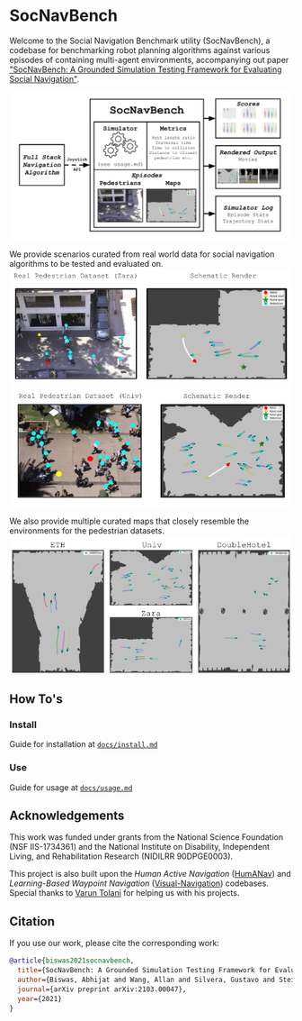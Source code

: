 # SocNavBench
Welcome to the Social Navigation Benchmark utility (SocNavBench), a codebase for benchmarking robot planning algorithms against various episodes of containing multi-agent environments, accompanying out paper ["SocNavBench: A Grounded Simulation Testing Framework for Evaluating Social Navigation"](http://www.cs.cmu.edu/~abhijatb/assets/THRI_SocNav_Benchmark.pdf).

![Fig1](docs/figures/Fig1.png)


We provide scenarios curated from real world data for social navigation algorithms to be tested and evaluated on.
![sim2realZara](docs/figures/Fig5.5.png)
![sim2realUniv](docs/figures/Fig5.png)

We also provide multiple curated maps that closely resemble the environments for the pedestrian datasets. 
![thri-maps](docs/figures/Fig4.png)


## How To's
### Install
Guide for installation at [`docs/install.md`](docs/install.md)

### Use
Guide for usage at [`docs/usage.md`](docs/usage.md)

## Acknowledgements
This work was funded under grants from the National Science Foundation (NSF IIS-1734361) and the National Institute on Disability, Independent Living, and Rehabilitation Research (NIDILRR 90DPGE0003).

This project is also built upon the *Human Active Navigation* ([HumANav](https://github.com/vtolani95/HumANav-Release)) and *Learning-Based Waypoint Navigation* ([Visual-Navigation](https://github.com/smlbansal/Visual-Navigation-Release)) codebases. Special thanks to [Varun Tolani](https://github.com/vtolani95) for helping us with his projects.

## Citation
If you use our work, please cite the corresponding work:
```bibtex
@article{biswas2021socnavbench,
  title={SocNavBench: A Grounded Simulation Testing Framework for Evaluating Social Navigation},
  author={Biswas, Abhijat and Wang, Allan and Silvera, Gustavo and Steinfeld, Aaron and Admoni, Henny},
  journal={arXiv preprint arXiv:2103.00047},
  year={2021}
}
```

